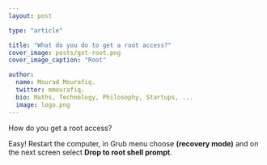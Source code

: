 ```yaml
---
layout: post

type: "article"

title: "What do you do to get a root access?"
cover_image: posts/got-root.png
cover_image_caption: "Root"

author:
  name: Mourad Mourafiq.
  twitter: mmourafiq.
  bio: Maths, Technology, Philosophy, Startups, ...
  image: logo.png
---
```


How do you get a root access?

Easy! Restart the computer, in Grub menu choose **(recovery mode)** and on the next screen select **Drop to root shell prompt**.
